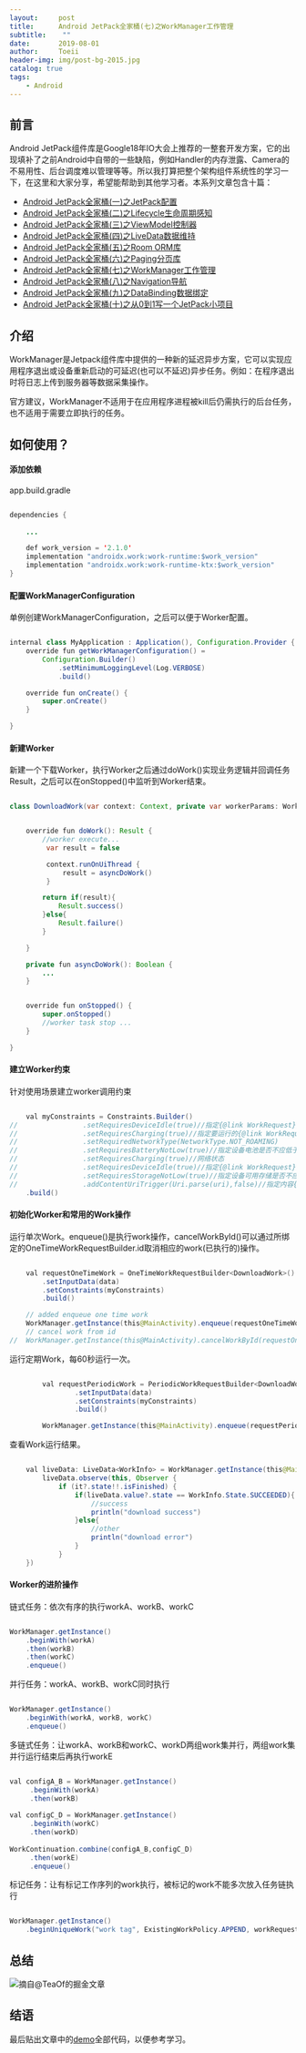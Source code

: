 ```yaml
---
layout:     post
title:      Android JetPack全家桶(七)之WorkManager工作管理
subtitle:    ""
date:       2019-08-01
author:     Toeii
header-img: img/post-bg-2015.jpg
catalog: true
tags:
    - Android
---
```




## 前言

Android JetPack组件库是Google18年IO大会上推荐的一整套开发方案，它的出现填补了之前Android中自带的一些缺陷，例如Handler的内存泄露、Camera的不易用性、后台调度难以管理等等。所以我打算把整个架构组件系统性的学习一下，在这里和大家分享，希望能帮助到其他学习者。本系列文章包含十篇：

- [Android JetPack全家桶(一)之JetPack配置](https://toeii.github.io/2019/07/09/Android-JetPack%E5%85%A8%E5%AE%B6%E6%A1%B6(%E4%B8%80)%E4%B9%8BJetPack%E9%85%8D%E7%BD%AE/)<br />
- [Android JetPack全家桶(二)之Lifecycle生命周期感知](https://toeii.github.io/2019/07/09/Android-JetPack%E5%85%A8%E5%AE%B6%E6%A1%B6(%E4%BA%8C)%E4%B9%8BLifecycle%E7%94%9F%E5%91%BD%E5%91%A8%E6%9C%9F%E6%84%9F%E7%9F%A5/)<br />
- [Android JetPack全家桶(三)之ViewModel控制器](https://toeii.github.io/2019/07/10/Android-JetPack%E5%85%A8%E5%AE%B6%E6%A1%B6(%E4%B8%89)%E4%B9%8BViewModel%E6%8E%A7%E5%88%B6%E5%99%A8/)<br />
- [Android JetPack全家桶(四)之LiveData数据维持](https://toeii.github.io/2019/07/12/Android-JetPack%E5%85%A8%E5%AE%B6%E6%A1%B6(%E5%9B%9B)%E4%B9%8BLiveData%E6%95%B0%E6%8D%AE%E7%BB%B4%E6%8C%81/)<br />
- [Android JetPack全家桶(五)之Room ORM库](https://toeii.github.io/2019/07/17/Android-JetPack%E5%85%A8%E5%AE%B6%E6%A1%B6(%E4%BA%94)%E4%B9%8BRoom-ORM%E5%BA%93/)<br />
- [Android JetPack全家桶(六)之Paging分页库](https://toeii.github.io/2019/07/19/Android-JetPack%E5%85%A8%E5%AE%B6%E6%A1%B6(%E5%85%AD)%E4%B9%8BPaging%E5%88%86%E9%A1%B5%E5%BA%93/)<br />
- [Android JetPack全家桶(七)之WorkManager工作管理](https://toeii.github.io/2019/08/01/Android-JetPack%E5%85%A8%E5%AE%B6%E6%A1%B6(%E4%B8%83)%E4%B9%8BWorkManager%E5%B7%A5%E4%BD%9C%E7%AE%A1%E7%90%86/)<br />
- [Android JetPack全家桶(八)之Navigation导航](https://toeii.github.io/2019/08/06/Android-JetPack%E5%85%A8%E5%AE%B6%E6%A1%B6(%E5%85%AB)%E4%B9%8BNavigation%E5%AF%BC%E8%88%AA/)<br />
- [Android JetPack全家桶(九)之DataBinding数据绑定](https://toeii.github.io/2019/08/07/Android-JetPack%E5%85%A8%E5%AE%B6%E6%A1%B6(%E4%B9%9D)%E4%B9%8BDataBinding%E6%95%B0%E6%8D%AE%E7%BB%91%E5%AE%9A/)<br />
- [Android JetPack全家桶(十)之从0到1写一个JetPack小项目](https://toeii.github.io/2019/08/07/Android-JetPack%E5%85%A8%E5%AE%B6%E6%A1%B6(%E5%8D%81)%E4%B9%8B%E4%BB%8E0%E5%88%B01%E5%86%99%E4%B8%80%E4%B8%AAJetPack%E5%B0%8F%E9%A1%B9%E7%9B%AE/)<br />



## 介绍

WorkManager是Jetpack组件库中提供的一种新的延迟异步方案，它可以实现应用程序退出或设备重新启动的可延迟(也可以不延迟)异步任务。例如：在程序退出时将日志上传到服务器等数据采集操作。

官方建议，WorkManager不适用于在应用程序进程被kill后仍需执行的后台任务，也不适用于需要立即执行的任务。


## 如何使用？

#### 添加依赖

app.build.gradle

```java

dependencies {
     
    ...

    def work_version = '2.1.0'
    implementation "androidx.work:work-runtime:$work_version"
    implementation "androidx.work:work-runtime-ktx:$work_version"
}

```

#### 配置WorkManagerConfiguration

单例创建WorkManagerConfiguration，之后可以便于Worker配置。

```java

internal class MyApplication : Application(), Configuration.Provider {
    override fun getWorkManagerConfiguration() =
        Configuration.Builder()
            .setMinimumLoggingLevel(Log.VERBOSE)
            .build()

    override fun onCreate() {
        super.onCreate()
    }

}

```

#### 新建Worker

新建一个下载Worker，执行Worker之后通过doWork()实现业务逻辑并回调任务Result，之后可以在onStopped()中监听到Worker结束。

```java

class DownloadWork(var context: Context, private var workerParams: WorkerParameters) : Worker(context, workerParams) {


    override fun doWork(): Result {
        //worker execute...
         var result = false

         context.runOnUiThread {
             result = asyncDoWork()
         }

        return if(result){
            Result.success()
        }else{
            Result.failure()
        }

    }

    private fun asyncDoWork(): Boolean {
        ...
    }


    override fun onStopped() {
        super.onStopped()
        //worker task stop ...
    }

}

```

#### 建立Worker约束

针对使用场景建立worker调用约束

```java

    val myConstraints = Constraints.Builder()
//                .setRequiresDeviceIdle(true)//指定{@link WorkRequest}运行时设备是否为空闲
//                .setRequiresCharging(true)//指定要运行的{@link WorkRequest}是否应该插入设备
//                .setRequiredNetworkType(NetworkType.NOT_ROAMING)
//                .setRequiresBatteryNotLow(true)//指定设备电池是否不应低于临界阈值
//                .setRequiresCharging(true)//网络状态
//                .setRequiresDeviceIdle(true)//指定{@link WorkRequest}运行时设备是否为空闲
//                .setRequiresStorageNotLow(true)//指定设备可用存储是否不应低于临界阈值
//                .addContentUriTrigger(Uri.parse(uri),false)//指定内容{@link android.net.Uri}时是否应该运行{@link WorkRequest}更新
    .build()

```

#### 初始化Worker和常用的Work操作

运行单次Work。enqueue()是执行work操作，cancelWorkById()可以通过所绑定的OneTimeWorkRequestBuilder.id取消相应的work(已执行的)操作。

```java

    val requestOneTimeWork = OneTimeWorkRequestBuilder<DownloadWork>()
        .setInputData(data)
        .setConstraints(myConstraints)
        .build()

    // added enqueue one time work
    WorkManager.getInstance(this@MainActivity).enqueue(requestOneTimeWork)
    // cancel work from id
//  WorkManager.getInstance(this@MainActivity).cancelWorkById(requestOneTimeWork.id)

```

运行定期Work，每60秒运行一次。

```java

        val requestPeriodicWork = PeriodicWorkRequestBuilder<DownloadWork>(60, TimeUnit.SECONDS)
                .setInputData(data)
                .setConstraints(myConstraints)
                .build()

        WorkManager.getInstance(this@MainActivity).enqueue(requestPeriodicWork)

```

查看Work运行结果。

```java

    val liveData: LiveData<WorkInfo> = WorkManager.getInstance(this@MainActivity).getWorkInfoByIdLiveData(requestOneTimeWork.id)
        liveData.observe(this, Observer {
            if (it?.state!!.isFinished) {
                if(liveData.value?.state == WorkInfo.State.SUCCEEDED){
                    //success
                    println("download success")
                }else{
                    //other
                    println("download error")
                }
            }
    })

```

#### Worker的进阶操作

链式任务：依次有序的执行workA、workB、workC

```java 

WorkManager.getInstance()
    .beginWith(workA)
    .then(workB)   
    .then(workC)
    .enqueue()

```

并行任务：workA、workB、workC同时执行

```java 

WorkManager.getInstance()
    .beginWith(workA, workB, workC)  
    .enqueue()

```

多链式任务：让workA、workB和workC、workD两组work集并行，两组work集并行运行结束后再执行workE

```java 

val configA_B = WorkManager.getInstance()
     .beginWith(workA)
     .then(workB)
 
val configC_D = WorkManager.getInstance()
     .beginWith(workC)
     .then(workD)
 
WorkContinuation.combine(configA_B,configC_D)
     .then(workE)
     .enqueue()

```

标记任务：让有标记工作序列的work执行，被标记的work不能多次放入任务链执行

```java

WorkManager.getInstance()
    .beginUniqueWork("work tag", ExistingWorkPolicy.APPEND, workRequest)

```

## 总结

![摘自@TeaOf的掘金文章](/img/toeii/android_jetpack_worker_zozal.png)

## 结语

最后贴出文章中的[demo](https://github.com/toeii/WorkManagerSimpleExample)全部代码，以便参考学习。



